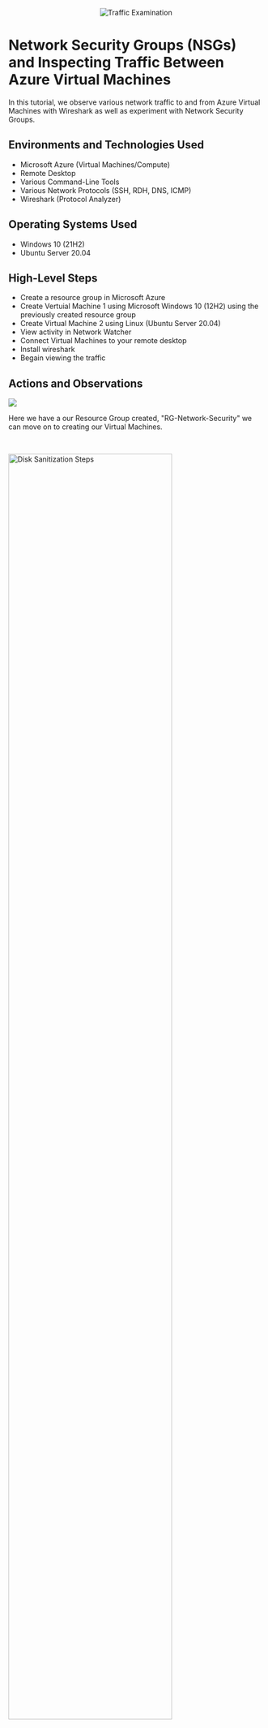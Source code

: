 <p align="center">
<img src="https://i.imgur.com/Ua7udoS.png" alt="Traffic Examination"/>
</p>

<h1>Network Security Groups (NSGs) and Inspecting Traffic Between Azure Virtual Machines</h1>
In this tutorial, we observe various network traffic to and from Azure Virtual Machines with Wireshark as well as experiment with Network Security Groups. <br />





<h2>Environments and Technologies Used</h2>

- Microsoft Azure (Virtual Machines/Compute)
- Remote Desktop
- Various Command-Line Tools
- Various Network Protocols (SSH, RDH, DNS, ICMP)
- Wireshark (Protocol Analyzer)

<h2>Operating Systems Used </h2>

- Windows 10 (21H2)
- Ubuntu Server 20.04

<h2>High-Level Steps</h2>

- Create a resource group in Microsoft Azure
- Create Vertuial Machine 1 using Microsoft Windows 10 (12H2) using the previously created resource group
- Create Virtual Machine 2 using Linux (Ubuntu Server 20.04)
- View activity in Network Watcher 
- Connect Virtual Machines to your remote desktop
- Install wireshark
- Begain viewing the traffic 

<h2>Actions and Observations</h2>

<p>
<img src="https://i.imgur.com/m58NXky.png" 
</p>
<p>
Here we have a our Resource Group created, "RG-Network-Security" we can move on to creating our Virtual Machines.
</p>
<br />

<p>
<img src="https://i.imgur.com/YU7lAOu.png" height="80%" width="80%" alt="Disk Sanitization Steps"/>
</p>
<p>
Here we can see that as we are creating Virtual Machine #1 (VM1) it created its own Virtual Network (Vnet) and Subnet.
</p>
<br />

<p>
<img src="https://i.imgur.com/K8qc3Hh.png" height="80%" width="80%" alt="Disk Sanitization Steps"/>
</p>
<p>
While creating Virtual Machine #2 (VM2) we can see here that its on the same network as (VM1).
</p>
<br />
<img src="https://i.imgur.com/i1C0PrV.png" height="80%" width=80%" alt="Disk Sanitization Steps"/>

                                                                                          
We can see here that both Virtual Mschines have been created and we can view them in the Network Watcher in Azure.
                                                                                          

<img src="https://i.imgur.com/36Lk4eJ.png" height="80%" width="80%" alt="Disk Sanitization Steps"/>
                                                                                           
We are now connecting our Virtual Machines to your remote desktop.
                                                                                           

<img src="https://i.imgur.com/sDUgW9a.png" height="80%" width="80%" alt="Disk Sanitization Steps"/>
                                                                                           
We have now installed Wireshark, and we will begain to view some traffic.                                                                                           


<img src="https://i.imgur.com/ALkSSAe.png" hight="80%" width="80%" alt="Disk Sanitization Steps"/>

After connecting VM1 and VM2 we are using "icmp" to make sure that everything is connecting well by using "ping" to message VM2 from VM1 and see the cumminication.                                                                                         
                                                                                           

<img src="https://i.imgur.com/cGEoDGj.png" hight="80%" width="80%" alt="Disk Sanitization Steps"/>
                                                                                           
Here we are running a few tests to ensure we have a connection, as you can see after checking the connetion between Virtual Machine #1 and Virtual Machine #2 I
checked to see if I could connect to "www.google.com" I was able to get a response from google, I actually tried google a few times. Furthemore I went into the VM2 to deny "icmp" traffic and as you can see there is a request time out, so I'll go back in to restore it.


<img src="https://i.imgur.com/VqTMRmn.png" hight="80%" width="80%" alt="Disk Sanitization Steps"/>
                                                                                          
So after removing the security rule to deny Icmp ping, we can see that the connection was restored.                                                                                          

<img src="https://i.imgur.com/EbcY4Lr.png" hight="80%" width=80% alt="DIsk Sanitization Steps"/>                                                                                          

 Here we can view the traffic via "SSh"
                                       
                                       
                                       
<img src="https://i.imgur.com/uosWrMj.png" hight="80%" width="80%" alt="Disk Sanitization Steps"/>
                                                                                                
Here we are just some Linux commands just to view the traffic.
                                                                                                
                                                                                                
<img src="https://i.imgur.com/arVJ3ie.png" hight="80%" width="80%" alt="Disk Sanitization Steps"/>
                                                                                                
Here we can see the trffic via "DHCP" we used the ping "ipconfig /renew" to renew an IP address.
                                                                        
                                                                        
 <img src="https://i.imgur.com/CARPpnN.png" hight="80%" width="80%" alt="Disk Sanitization Steps"/>
                                                                                                 
Without using any commands we can see the traffic of communication on "DNS"                                                                                                 
